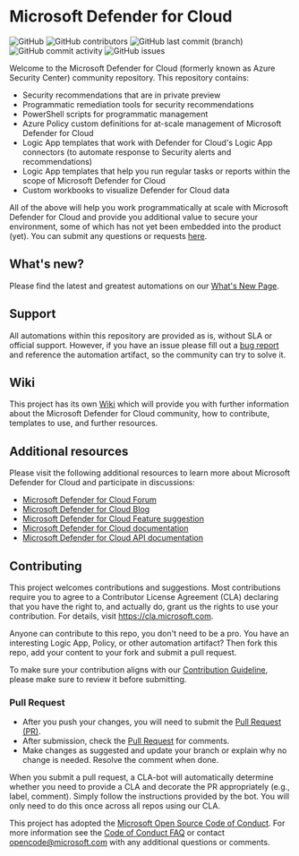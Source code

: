 # Microsoft Defender for Cloud

![GitHub](https://img.shields.io/github/license/azure/Microsoft-Defender-for-Cloud?label=License&style=plastic)
![GitHub contributors](https://img.shields.io/github/contributors/azure/Microsoft-Defender-for-Cloud?label=Contributors&style=plastic)
![GitHub last commit (branch)](https://img.shields.io/github/last-commit/azure/Microsoft-Defender-for-Cloud/main?label=Last%20commit&style=plastic)
![GitHub commit activity](https://img.shields.io/github/commit-activity/m/azure/Microsoft-Defender-for-Cloud?label=Commit%20activity&style=plastic)
![GitHub issues](https://img.shields.io/github/issues/azure/Microsoft-Defender-for-Cloud?label=Issues&style=plastic)

Welcome to the Microsoft Defender for Cloud (formerly known as Azure Security Center) community repository. This repository contains:

- Security recommendations that are in private preview
- Programmatic remediation tools for security recommendations
- PowerShell scripts for programmatic management
- Azure Policy custom definitions for at-scale management of Microsoft Defender for Cloud
- Logic App templates that work with Defender for Cloud's Logic App connectors (to automate response to Security alerts and recommendations)
- Logic App templates that help you run regular tasks or reports within the scope of Microsoft Defender for Cloud
- Custom workbooks to visualize Defender for Cloud data

All of the above will help you work programmatically at scale with Microsoft Defender for Cloud and provide you additional value to secure your environment, some of which has not yet been embedded into the product (yet). You can submit any questions or requests [here](https://github.com/Azure/Azure-Security-Center/issues).

## What's new?
Please find the latest and greatest automations on our [What's New Page](https://github.com/Azure/Azure-Security-Center/wiki/What's-New).

## Support

All automations within this repository are provided as is, without SLA or official support. However, if you have an issue please fill out a [bug report](https://github.com/Azure/Azure-Security-Center/issues/new?assignees=&labels=&template=bug_report.md&title=) and reference the automation artifact, so the community can try to solve it.

## Wiki

This project has its own [Wiki](https://github.com/Azure/Azure-Security-Center/wiki) which will provide you with further information about the Microsoft Defender for Cloud community, how to contribute, templates to use, and further resources.

## Additional resources

Please visit the following additional resources to learn more about Microsoft Defender for Cloud and participate in discussions:

- [Microsoft Defender for Cloud Forum](https://techcommunity.microsoft.com/t5/microsoft-defender-for-cloud/bd-p/MicrosoftDefenderCloud)
- [Microsoft Defender for Cloud Blog](https://techcommunity.microsoft.com/t5/microsoft-defender-for-cloud/bg-p/MicrosoftDefenderCloudBlog)
- [Microsoft Defender for Cloud Feature suggestion](https://feedback.azure.com/d365community/forum/0f853254-0425-ec11-b6e6-000d3a4f07b8)
- [Microsoft Defender for Cloud documentation](https://docs.microsoft.com/en-us/azure/security-center/defender-for-cloud-introduction)
- [Microsoft Defender for Cloud API documentation](https://docs.microsoft.com/en-us/rest/api/securitycenter/)

## Contributing

This project welcomes contributions and suggestions.  Most contributions require you to agree to a Contributor License Agreement (CLA) declaring that you have the right to, and actually do, grant us the rights to use your contribution. For details, visit https://cla.microsoft.com.

Anyone can contribute to this repo, you don't need to be a pro. You have an interesting Logic App, Policy, or other automation artifact? Then fork this repo, add your content to your fork and submit a pull request.

To make sure your contribution aligns with our [Contribution Guideline](./Contributing.md), please make sure to review it before submitting.

### Pull Request

- After you push your changes, you will need to submit the [Pull Request (PR)](https://help.github.com/en/github/collaborating-with-issues-and-pull-requests/about-pull-requests).
- After submission, check the [Pull Request](https://github.com/Azure/Azure-Security-Center/pulls) for comments.
- Make changes as suggested and update your branch or explain why no change is needed. Resolve the comment when done.

When you submit a pull request, a CLA-bot will automatically determine whether you need to provide a CLA and decorate the PR appropriately (e.g., label, comment). Simply follow the instructions provided by the bot. You will only need to do this once across all repos using our CLA.

This project has adopted the [Microsoft Open Source Code of Conduct](https://opensource.microsoft.com/codeofconduct/).
For more information see the [Code of Conduct FAQ](https://opensource.microsoft.com/codeofconduct/faq/) or contact [opencode@microsoft.com](mailto:opencode@microsoft.com) with any additional questions or comments.
